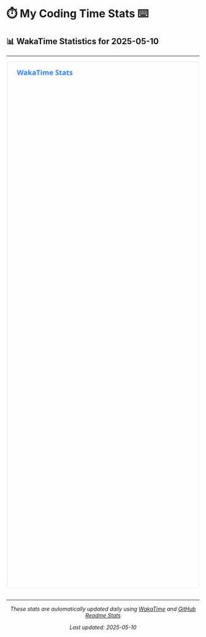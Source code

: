 # ⏱️ My Coding Time Stats ⌨️

## 📊 WakaTime Statistics for 2025-05-10

---

<div align="center">

<img src="./images/wakatime-stats-2025-05-10.svg" alt="WakaTime Stats" width="500">

</div>

---

<div align="center">

*These stats are automatically updated daily using [WakaTime](https://wakatime.com) and [GitHub Readme Stats](https://github.com/anuraghazra/github-readme-stats)*

*Last updated: 2025-05-10*
</div>
